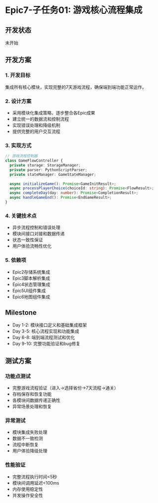# Epic7-子任务01: 游戏核心流程集成

## 开发状态
未开始

## 开发方案

### 1. 开发目标
集成所有核心模块，实现完整的7天游戏流程，确保端到端功能正常运作。

### 2. 设计方案
- 采用模块化集成策略，逐步整合各Epic成果
- 建立统一的数据流和控制流程
- 实现错误处理和降级机制
- 提供完整的用户交互流程

### 3. 实现方式
```typescript
// 游戏流程控制器
class GameFlowController {
  private storage: StorageManager;
  private parser: PythonScriptParser;
  private stateManager: GameStateManager;
  
  async initializeGame(): Promise<GameInitResult>;
  async processPlayerChoice(choiceId: string): Promise<FlowResult>;
  async completeDay(day: number): Promise<CompletionResult>;
  async handleGameEnd(): Promise<EndGameResult>;
}
```

### 4. 关键技术点
- 异步流程控制和错误处理
- 模块间接口对接和数据传递
- 状态一致性保证
- 用户体验流畅性优化

### 5. 依赖项
- Epic2存储系统集成
- Epic3脚本解析集成
- Epic4状态管理集成
- Epic5UI组件集成
- Epic6地图组件集成

## Milestone

- Day 1-2: 模块接口定义和基础集成框架
- Day 3-5: 核心流程实现和功能集成
- Day 6-8: 端到端流程测试和优化
- Day 9-10: 完整功能验证和bug修复

## 测试方案

### 功能点测试
- 完整游戏流程验证（进入→选择省份→7天流程→通关）
- 存档保存和恢复功能
- 各模块间数据传递正确性
- 异常场景处理和恢复

### 异常测试
- 模块集成失败处理
- 数据不一致检测
- 流程中断恢复
- 用户体验降级处理

### 性能验证
- 完整流程执行时间<5秒
- 模块间调用延迟<100ms
- 内存使用稳定性
- 并发操作安全性